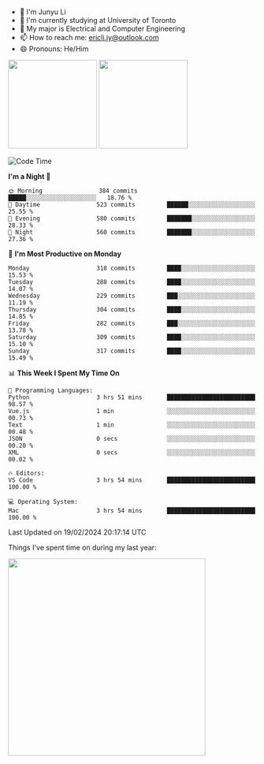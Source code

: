 ### 
- 👨 I'm Junyu Li
- 📖 I'm currently studying at University of Toronto
- 🌱 My major is Electrical and Computer Engineering
- 📫 How to reach me: ericli.jy@outlook.com
- 😄 Pronouns: He/Him

<p align="left">  
  <img height="180em" src="https://github-readme-stats-sigma-five-48.vercel.app/api?username=ericjyli&theme=tokyonight&show_icons=true&count_private=true&include_orgs=true" />
  <img height="180em" src="https://github-readme-stats-sigma-five-48.vercel.app/api/top-langs/?username=ericjyli&theme=tokyonight&count_private=true&include_orgs=true&include_orgs=true&layout=compact" />
</p>

<!--START_SECTION:waka-->
![Code Time](http://img.shields.io/badge/Code%20Time-410%20hrs%2052%20mins-blue)

**I'm a Night 🦉** 

```text
🌞 Morning                384 commits         █████░░░░░░░░░░░░░░░░░░░░   18.76 % 
🌆 Daytime                523 commits         ██████░░░░░░░░░░░░░░░░░░░   25.55 % 
🌃 Evening                580 commits         ███████░░░░░░░░░░░░░░░░░░   28.33 % 
🌙 Night                  560 commits         ███████░░░░░░░░░░░░░░░░░░   27.36 % 
```
📅 **I'm Most Productive on Monday** 

```text
Monday                   318 commits         ████░░░░░░░░░░░░░░░░░░░░░   15.53 % 
Tuesday                  288 commits         ████░░░░░░░░░░░░░░░░░░░░░   14.07 % 
Wednesday                229 commits         ███░░░░░░░░░░░░░░░░░░░░░░   11.19 % 
Thursday                 304 commits         ████░░░░░░░░░░░░░░░░░░░░░   14.85 % 
Friday                   282 commits         ███░░░░░░░░░░░░░░░░░░░░░░   13.78 % 
Saturday                 309 commits         ████░░░░░░░░░░░░░░░░░░░░░   15.10 % 
Sunday                   317 commits         ████░░░░░░░░░░░░░░░░░░░░░   15.49 % 
```


📊 **This Week I Spent My Time On** 

```text
💬 Programming Languages: 
Python                   3 hrs 51 mins       █████████████████████████   98.57 % 
Vue.js                   1 min               ░░░░░░░░░░░░░░░░░░░░░░░░░   00.73 % 
Text                     1 min               ░░░░░░░░░░░░░░░░░░░░░░░░░   00.48 % 
JSON                     0 secs              ░░░░░░░░░░░░░░░░░░░░░░░░░   00.20 % 
XML                      0 secs              ░░░░░░░░░░░░░░░░░░░░░░░░░   00.02 % 

🔥 Editors: 
VS Code                  3 hrs 54 mins       █████████████████████████   100.00 % 

💻 Operating System: 
Mac                      3 hrs 54 mins       █████████████████████████   100.00 % 
```


 Last Updated on 19/02/2024 20:17:14 UTC
<!--END_SECTION:waka-->

<p> Things I've spent time on during my last year: </p>
<img height="400em" src="https://github-readme-stats-git-master-ericjyli.vercel.app/api/wakatime?username=ericjyli&layout=compact&theme=tokyonight" />

<!--
Here are some ideas to get you started:

- 🔭 I’m currently working on ...
- 🌱 I’m currently learning ...
- 👯 I’m looking to collaborate on ...
- 🤔 I’m looking for help with ...
- 💬 Ask me about ...
- 📫 How to reach me: ...
- 😄 Pronouns: ...
- ⚡ Fun fact: ...
-->

